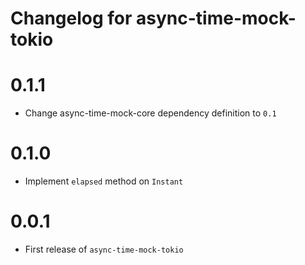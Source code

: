 # Changelog for async-time-mock-tokio

# 0.1.1
* Change async-time-mock-core dependency definition to `0.1`

# 0.1.0
* Implement `elapsed` method on `Instant`

# 0.0.1
* First release of `async-time-mock-tokio`

